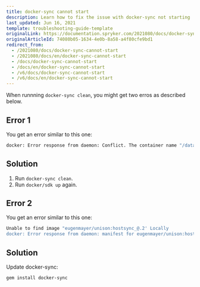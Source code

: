 ```yaml
---
title: docker-sync cannot start
description: Learn how to fix the issue with docker-sync not starting
last_updated: Jun 16, 2021
template: troubleshooting-guide-template
originalLink: https://documentation.spryker.com/2021080/docs/docker-sync-cannot-start
originalArticleId: 74080b05-1634-4e0b-8a58-a4f80cfe9bd1
redirect_from:
  - /2021080/docs/docker-sync-cannot-start
  - /2021080/docs/en/docker-sync-cannot-start
  - /docs/docker-sync-cannot-start
  - /docs/en/docker-sync-cannot-start
  - /v6/docs/docker-sync-cannot-start
  - /v6/docs/en/docker-sync-cannot-start
---
```


When runnning `docker-sync clean`, you might get two erros as described below.

## Error 1
You get an error similar to this one:

```bash
docker: Error response from daemon: Conflict. The container name "/data-sync" is already in use by container "47dd708a7a7f9550390432289bd85fe0e4491b080748fcbba7ddb3331de2c7e7". You have to remove (or rename) that container to be able to reuse that name.
```

## Solution
1. Run `docker-sync clean`.
2. Run `docker/sdk up` again.


## Error 2
You get an error similar to this one:
```bash
Unable to find image "eugenmayer/unison:hostsync_@.2' Locally
docker: Error response from daemon: manifest for eugenmayer/unison:hostsync_@.2 not found: manifest unknown: manifest unknown.
```
## Solution
Update docker-sync:
```bash
gem install docker-sync
```

